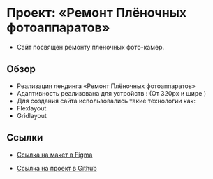 # Проект: «Ремонт Плёночных фотоаппаратов»
* Сайт посвящен ремонту пленочных фото-камер.
## Обзор

* Реализация лендинга «Ремонт Плёночных фотоаппаратов»
* Адаптивность реализована для устройств : (От 320px и шире )
* Для создания сайта использовались такие технологии как:
* Flexlayout
* Gridlayout
## Ссылки

* [Ссылка на макет в Figma](https://www.figma.com/file/G3UWFlQmNtNs67751YiDH2/Month-of-Landings_external-link?node-id=2%3A1692)

* [Ссылка на проект в Github](https://slavk11.github.io/Repear-film-camera/)


